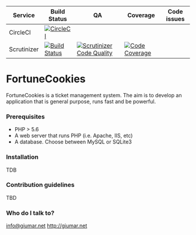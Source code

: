 Service      | Build Status | QA | Coverage | Code issues
-------------|--------------|----|----------|-------------
CircleCI     | [![CircleCI](https://circleci.com/gh/giumar/fortunecookies.svg?style=svg)](https://circleci.com/gh/giumar/fortunecookies)
Scrutinizer  | [![Build Status](https://scrutinizer-ci.com/g/giumar/fortunecookies/badges/build.png?b=master)](https://scrutinizer-ci.com/g/giumar/fortunecookies/build-status/master) | [![Scrutinizer Code Quality](https://scrutinizer-ci.com/g/giumar/fortunecookies/badges/quality-score.png?b=master)](https://scrutinizer-ci.com/g/giumar/fortunecookies/?branch=master) | [![Code Coverage](https://scrutinizer-ci.com/g/giumar/fortunecookies/badges/coverage.png?b=master)](https://scrutinizer-ci.com/g/giumar/fortunecookies/?branch=master) | 

# FortuneCookies #

FortuneCookies is a ticket management system. The aim is to develop an application that is general purpose, runs fast and be powerful.

### Prerequisites ###

* PHP > 5.6
* A web server that runs PHP (i.e. Apache, IIS, etc)
* A database. Choose between MySQL or SQLite3

### Installation ###

TDB

### Contribution guidelines ###

TBD

### Who do I talk to? ###

info@giumar.net
http://giumar.net